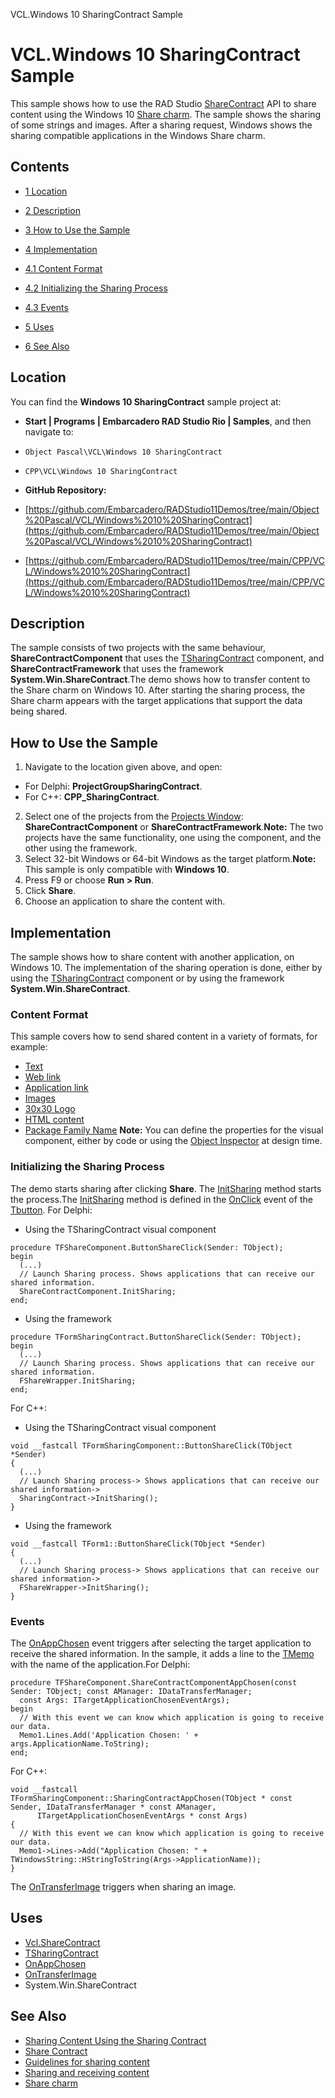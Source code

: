 VCL.Windows 10 SharingContract Sample[]()
# VCL.Windows 10 SharingContract Sample 


This sample shows how to use the RAD Studio [ShareContract](http://docwiki.embarcadero.com/Libraries/en/Vcl.ShareContract) API to share content using the Windows 10 [Share charm](http://windows.microsoft.com/en-us/windows-8/charms-tutorial). The sample shows the sharing of some strings and images. After a sharing request, Windows shows the sharing compatible applications in the Windows Share charm.

## Contents



* [1 Location](#Location)
* [2 Description](#Description)
* [3 How to Use the Sample](#How_to_Use_the_Sample)
* [4 Implementation](#Implementation)

* [4.1 Content Format](#Content_Format)
* [4.2 Initializing the Sharing Process](#Initializing_the_Sharing_Process)
* [4.3 Events](#Events)

* [5 Uses](#Uses)
* [6 See Also](#See_Also)


## Location 

You can find the **Windows 10 SharingContract** sample project at:
* **Start | Programs | Embarcadero RAD Studio Rio | Samples**, and then navigate to:

* `Object Pascal\VCL\Windows 10 SharingContract`
* `CPP\VCL\Windows 10 SharingContract`

* **GitHub Repository:**

* [https://github.com/Embarcadero/RADStudio11Demos/tree/main/Object%20Pascal/VCL/Windows%2010%20SharingContract](https://github.com/Embarcadero/RADStudio11Demos/tree/main/Object%20Pascal/VCL/Windows%2010%20SharingContract)
* [https://github.com/Embarcadero/RADStudio11Demos/tree/main/CPP/VCL/Windows%2010%20SharingContract](https://github.com/Embarcadero/RADStudio11Demos/tree/main/CPP/VCL/Windows%2010%20SharingContract)

## Description 

The sample consists of two projects with the same behaviour, **ShareContractComponent** that uses the [TSharingContract](http://docwiki.embarcadero.com/Libraries/en/Vcl.ShareContract.TSharingContract) component, and **ShareContractFramework** that uses the framework **System.Win.ShareContract**.The demo shows how to transfer content to the Share charm on Windows 10. After starting the sharing process, the Share charm appears with the target applications that support the data being shared.

## How to Use the Sample 


1.  Navigate to the location given above, and open:

* For Delphi: **ProjectGroupSharingContract**.
* For C++: **CPP_SharingContract**.

2.  Select one of the projects from the [Projects Window](http://docwiki.embarcadero.com/RADStudio/en/Projects_Window): **ShareContractComponent** or **ShareContractFramework**.**Note:** The two projects have the same functionality, one using the component, and the other using the framework.
3.  Select 32-bit Windows or 64-bit Windows as the target platform.**Note:** This sample is only compatible with **Windows 10**.
4.  Press F9 or choose **Run > Run**.
5.  Click **Share**.
6.  Choose an application to share the content with.

## Implementation 

The sample shows how to share content with another application, on Windows 10. The implementation of the sharing operation is done, either by using the [TSharingContract](http://docwiki.embarcadero.com/Libraries/en/Vcl.ShareContract.TSharingContract) component or by using the framework **System.Win.ShareContract**.
### Content Format 

This sample covers how to send shared content in a variety of formats, for example:
* [Text](http://docwiki.embarcadero.com/Libraries/en/Vcl.ShareContract.TCustomSharingContract.DataText)
* [Web link](http://docwiki.embarcadero.com/Libraries/en/Vcl.ShareContract.TCustomSharingContract.ContentSourceWebLink)
* [Application link](http://docwiki.embarcadero.com/Libraries/en/Vcl.ShareContract.TCustomSharingContract.ContentSourceApplicationLink)
* [Images](http://docwiki.embarcadero.com/Libraries/en/Vcl.ShareContract.TCustomSharingContract.ImageFile)
* [30x30 Logo](http://docwiki.embarcadero.com/Libraries/en/Vcl.ShareContract.TCustomSharingContract.LogoFile)
* [HTML content](http://docwiki.embarcadero.com/Libraries/en/Vcl.ShareContract.TCustomSharingContract.HTML)
* [Package Family Name](http://docwiki.embarcadero.com/Libraries/en/Vcl.ShareContract.TCustomSharingContract.PackageName)
**Note:** You can define the properties for the visual component, either by code or using the [Object Inspector](http://docwiki.embarcadero.com/RADStudio/en/Object_Inspector) at design time.
### Initializing the Sharing Process 

The demo starts sharing after clicking **Share**. The [InitSharing](http://docwiki.embarcadero.com/Libraries/en/Vcl.ShareContract.TCustomSharingContract.InitSharing) method starts the process.The [InitSharing](http://docwiki.embarcadero.com/Libraries/en/Vcl.ShareContract.TCustomSharingContract.InitSharing) method is defined in the [OnClick](http://docwiki.embarcadero.com/Libraries/en/Vcl.Controls.TControl.OnClick) event of the [Tbutton](http://docwiki.embarcadero.com/Libraries/en/Vcl.StdCtrls.TButton).
For Delphi:
*  Using the TSharingContract visual component

```
procedure TFShareComponent.ButtonShareClick(Sender: TObject);
begin
  (...)
  // Launch Sharing process. Shows applications that can receive our shared information.
  ShareContractComponent.InitSharing;
end;

```



*  Using the framework

```
procedure TFormSharingContract.ButtonShareClick(Sender: TObject);
begin
  (...)
  // Launch Sharing process. Shows applications that can receive our shared information.
  FShareWrapper.InitSharing;
end;

```



For C++:
*  Using the TSharingContract visual component

```
void __fastcall TFormSharingComponent::ButtonShareClick(TObject *Sender)
{
  (...)
  // Launch Sharing process-> Shows applications that can receive our shared information->
  SharingContract->InitSharing();
}

```



*  Using the framework

```
void __fastcall TForm1::ButtonShareClick(TObject *Sender)
{
  (...)
  // Launch Sharing process-> Shows applications that can receive our shared information->
  FShareWrapper->InitSharing();
}

```




### Events 

The [OnAppChosen](http://docwiki.embarcadero.com/Libraries/en/Vcl.ShareContract.TCustomSharingContract.OnAppChosen) event triggers after selecting the target application to receive the shared information. In the sample, it adds a line to the [TMemo](http://docwiki.embarcadero.com/Libraries/en/Vcl.StdCtrls.TMemo) with the name of the application.For Delphi:
```
procedure TFShareComponent.ShareContractComponentAppChosen(const Sender: TObject; const AManager: IDataTransferManager;
  const Args: ITargetApplicationChosenEventArgs);
begin
  // With this event we can know which application is going to receive our data.
  Memo1.Lines.Add('Application Chosen: ' + args.ApplicationName.ToString);
end;

```



For C++:
```
void __fastcall TFormSharingComponent::SharingContractAppChosen(TObject * const Sender, IDataTransferManager * const AManager,
      ITargetApplicationChosenEventArgs * const Args)
{
  // With this event we can know which application is going to receive our data.
  Memo1->Lines->Add("Application Chosen: " + TWindowsString::HStringToString(Args->ApplicationName));
}

```



The [OnTransferImage](http://docwiki.embarcadero.com/Libraries/en/Vcl.ShareContract.TCustomSharingContract.OnTransferImage) triggers when sharing an image.
## Uses 


* [Vcl.ShareContract](http://docwiki.embarcadero.com/Libraries/en/Vcl.ShareContract)
* [TSharingContract](http://docwiki.embarcadero.com/Libraries/en/Vcl.ShareContract.TSharingContract)
* [OnAppChosen](http://docwiki.embarcadero.com/Libraries/en/Vcl.ShareContract.TCustomSharingContract.OnAppChosen)
* [OnTransferImage](http://docwiki.embarcadero.com/Libraries/en/Vcl.ShareContract.TCustomSharingContract.OnTransferImage)
*  System.Win.ShareContract

## See Also 


* [Sharing Content Using the Sharing Contract](http://docwiki.embarcadero.com/RADStudio/en/Sharing_Content_Using_the_Sharing_Contract)
* [Share Contract](https://msdn.microsoft.com/nl-nl/library/hh464906.aspx#share_contract)
* [Guidelines for sharing content](https://msdn.microsoft.com/en-us/library/windows/apps/xaml/hh465251.aspx)
* [Sharing and receiving content](https://msdn.microsoft.com/nl-nl/library/hh758314.aspx)
* [Share charm](http://windows.microsoft.com/en-us/windows-8/charms-tutorial)





